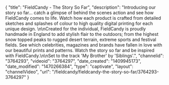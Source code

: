 {
    "title": "FieldCandy - The Story So Far",
    "description": "Introducing our story so far... catch a glimpse of behind the scenes action and see how FieldCandy comes to life. Watch how each product is crafted from detailed sketches and splashes of colour to high quality digital printing for each unique design. \n\nCreated for the individual, FieldCandy is proudly handmade in England to add stylish flair to the outdoors; from the highest snow topped peaks to rugged desert terrain, extreme sports and festival fields. See which celebrities, magazines and brands have fallen in love with our beautiful prints and patterns. Watch the story so far and be inspired with FieldCandy.\n\nSet to the track 'My Brother' by 'Siblings'.",
    "channelid": "3764293",
    "videoid": "3764297",
    "date_created": "1409945173",
    "date_modified": "1470266384",
    "type": "captivate",
    "layout": "channelVideo",
    "url": "\/fieldcandy\/fieldcandy-the-story-so-far\/3764293-3764297"
}